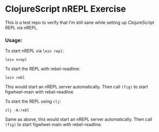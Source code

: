 # ClojureScript nREPL Exercise

This is a test repo to verify that I'm still sane while setting up ClojureScript REPL via nREPL.

### Usage:

To start nREPL via `lein repl`:

```
lein nrepl
```

To start the REPL with rebel-readline:

```
lein rebl
```

This would start an nREPL server automatically. Then call `(fig)` to start figwheel-main with rebel-readline.

To start the REPL using `clj`:

```
clj -A:rebl
```

Same as above, this would start an nREPL server automatically. Then call `(fig)` to start figwheel-main with rebel-readline.
